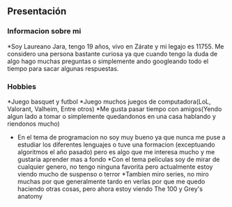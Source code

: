 ## **Presentación**
### **Informacion sobre mi**
*Soy Laureano Jara, tengo 19 años, vivo en Zárate y mi legajo es 11755. Me considero una persona bastante curiosa ya que cuando tengo la duda de algo hago muchas preguntas o simplemente ando googleando todo el tiempo para sacar algunas respuestas.

### **Hobbies**
*Juego basquet y futbol
*Juego muchos juegos de computadora(LoL, Valorant, Valheim, Entre otros)
*Me gusta pasar tiempo con amigos(Yendo algun lado a tomar o simplemente quedandonos en una casa hablando y riendonos mucho)
* En el tema de programacion no soy muy bueno ya que nunca me puse a estudiar los diferentes lenguajes o tuve una formacion (exceptuando algoritmos el año pasado) pero es algo que me interesa mucho y me gustaria aprender mas a fondo
*Con el tema peliculas soy de mirar de cualquier genero, no tengo ninguna favorita pero actualmente estoy viendo mucho de suspenso o terror
*Tambien miro series, no miro muchas por que generalmente tardo en verlas por que me quedo haciendo otras cosas, pero ahora estoy viendo The 100 y Grey's anatomy
